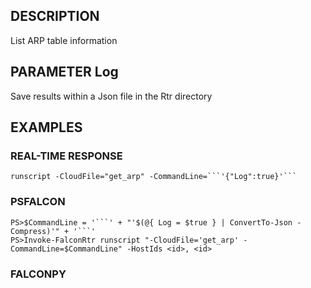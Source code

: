 ## DESCRIPTION
List ARP table information

## PARAMETER Log
Save results within a Json file in the Rtr directory

## EXAMPLES

### REAL-TIME RESPONSE
```
runscript -CloudFile="get_arp" -CommandLine=```'{"Log":true}'```
```
### PSFALCON
```
PS>$CommandLine = '```' + "'$(@{ Log = $true } | ConvertTo-Json -Compress)'" + '```'
PS>Invoke-FalconRtr runscript "-CloudFile='get_arp' -CommandLine=$CommandLine" -HostIds <id>, <id>
```
### FALCONPY
